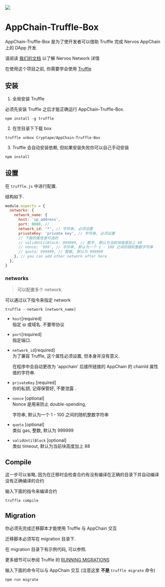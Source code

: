 ![](https://img.shields.io/badge/made%20for-Nervos%20AppChain-blue.svg)

# AppChain-Truffle-Box

AppChain-Truffle-Box 是为了使开发者可以借助 Truffle 完成 Nervos AppChain 上的 DApp 开发.

请阅读 [我们的文档](https://docs.nervos.org/) 以了解 Nervos Network 详情

在使用这个项目之前, 你需要学会使用 [Truffle](https://truffleframework.com/docs/truffle/getting-started/installation)

## 安装

1. 全局安装 Truffle

必须先安装 Truffle 之后才能正确运行 AppChain-Truffle-Box.
```
npm install -g truffle
```

2. 在空目录下下载 box

```
truffle unbox Cryptape/AppChain-Truffle-Box
```

3. Truffle 会自动安装依赖, 但如果安装失败你可以自己手动安装

```
npm install
```

## 设置

在 `truffle.js` 中进行配置.

结构如下.

```js
module.exports = {
  networks: {
    network_name: {
      host: 'ip_address',
      port: 0000, // 
      network_id: '*', // 字符串, 必须设置
      privateKey: 'private key', // 字符串, 必须设置
      // 下面的属性是可选的
      // validUntilBlock: 999999, // 数字, 默认为当前块高度加上 88
      // nonce: '999', // 字符串, 默认为一个 1 - 100 之间的随机整数字符串
      // quota: 999999, // 整数, 默认为 999999
    }, // you can add other network after here
  },
}
```

### networks

> 可以配置多个 network.

可以通过以下指令来指定 network
```
truffle --network [network_name]
```

* `host`[required]  
  指定 ip 或域名. 不要带协议

* `port`[required]  
  指定端口.

* `network_id`[required]  
  为了兼容 Truffle, 这个属性必须设置, 但本身并没有意义.

  在程序中会自动更改为 'appchain' 后接所链接的 AppChain 的 chainId 属性值的字符串.

* `privateKey` [required]  
  你的私钥, 记得保管好, 不要泄露 .

* `nonce` [optional]  
  Nonce 是用来防止 double-spending, 

  字符串, 默认为一个 1 - 100 之间的随机整数字符串

* `quota` [optional]  
  类似 gas, 整数, 默认为 999999

* `validUntilBlock` [optional]  
  类似 timeout, 默认为当前块高度加上 88

## Compile

这一步可以省略, 因为在迁移时会检查合约有没有编译在正确的目录下并自动编译没有正确编译的合约

输入下面的指令来编译合约
```
truffle compile
```

## Migration

你必须先完成迁移脚本才能使用 Truffle 与 AppChain 交互

迁移脚本必须写在 migration 目录下.

在 migration 目录下有示例代码, 可以参照.

更多细节可以参阅 Truffle 的 [RUNNING MIGRATIONS](https://truffleframework.com/docs/truffle/getting-started/running-migrations)

输入下面的命令可以与 AppChain 交互 (注意这里 **不是** `truffle migrate` 命令)
```
npm run migrate
```
